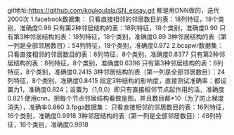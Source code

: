 git地址:https://github.com/koukoulala/SN_essay.git
都是用DNN做的，迭代2000次
1.facebook数据集：
只看直接相邻的邻居数目的表：18列特征，18个类别，准确度0.98
只有第2种邻居结构的表：18列特征，18个类别，准确度0.90
只有第3种邻居结构的表：18列特征，18个类别，准确度0.89
3种邻居结构的表（第一列是全部邻居数目）：54列特征，18个类别，准确度0.972
2.bcspwr数据集：
只看直接相邻的邻居数目的表：8列特征，8个类别，准确度0.8377
只有第2种邻居结构的表：8列特征，8个类别，准确度0.6396
只有第3种邻居结构的表：8列特征，8个类别，准确度0.2415
3种邻居结构的表（第一列是全部邻居数目）：24列特征，8个类别，准确度0.8415
指定3种结构的影响度，直接测试准确率：都设置为1，准确度0.824；设置为（1,0,0）即只有直接相邻节点起作用的话，准确度0.821
使用cnn，把每个节点邻居结构看做是图，并且数目都*10（为了防止梯度消失），准确率0.860
3.fpga数据集：
只看直接相邻的邻居数目的表：16列特征，16个类别，准确度0.9918
3种邻居结构的表（第一列是全部邻居数目）：48列特征，16个类别，准确度0.9918